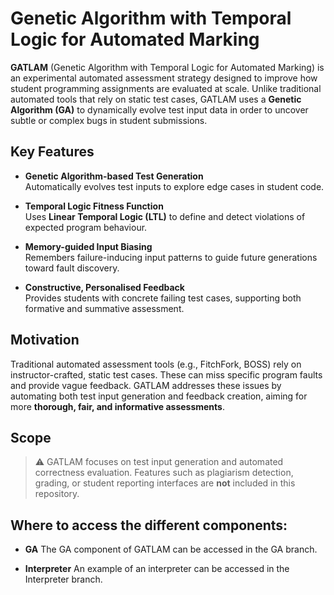 # Genetic Algorithm with Temporal Logic for Automated Marking

**GATLAM** (Genetic Algorithm with Temporal Logic for Automated Marking) is an experimental automated assessment strategy designed to improve how student programming assignments are evaluated at scale. Unlike traditional automated tools that rely on static test cases, GATLAM uses a **Genetic Algorithm (GA)** to dynamically evolve test input data in order to uncover subtle or complex bugs in student submissions.

## Key Features

- **Genetic Algorithm-based Test Generation**  
  Automatically evolves test inputs to explore edge cases in student code.

- **Temporal Logic Fitness Function**  
  Uses **Linear Temporal Logic (LTL)** to define and detect violations of expected program behaviour.

- **Memory-guided Input Biasing**  
  Remembers failure-inducing input patterns to guide future generations toward fault discovery.

- **Constructive, Personalised Feedback**  
  Provides students with concrete failing test cases, supporting both formative and summative assessment.

## Motivation

Traditional automated assessment tools (e.g., FitchFork, BOSS) rely on instructor-crafted, static test cases. These can miss specific program faults and provide vague feedback. GATLAM addresses these issues by automating both test input generation and feedback creation, aiming for more **thorough, fair, and informative assessments**.

## Scope

> ⚠️ GATLAM focuses on test input generation and automated correctness evaluation. Features such as plagiarism detection, grading, or student reporting interfaces are **not** included in this repository.

## Where to access the different components:

- **GA**
The GA component of GATLAM can be accessed in the GA branch.

- **Interpreter**
An example of an interpreter can be accessed in the Interpreter branch.
